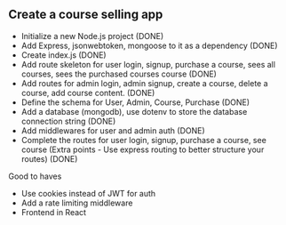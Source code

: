 ## Create a course selling app

 - Initialize a new Node.js project (DONE)
 - Add Express, jsonwebtoken, mongoose to it as a dependency (DONE)
 - Create index.js (DONE)
 - Add route skeleton for user login, signup, purchase a course, sees all courses, sees the purchased courses course (DONE)
 - Add routes for admin login, admin signup, create a course, delete a course, add course content. (DONE)
 - Define the schema for User, Admin, Course, Purchase (DONE)
 - Add a database (mongodb), use dotenv to store the database connection string (DONE)
 - Add middlewares for user and admin auth (DONE)
 - Complete the routes for user login, signup, purchase a course, see course (Extra points - Use express routing to better structure your routes) (DONE)


 Good to haves
  - Use cookies instead of JWT for auth
  - Add a rate limiting middleware
  - Frontend in React